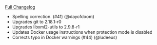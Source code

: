 [Full Changelog][changelog]

- Spelling correction. (#41) (@dayofdoom)
- Upgrades git to 2.18.1-r0
- Upgrades libxml2-utils to 2.9.8-r1
- Updates Docker usage instructions when protection mode is disabled
- Corrects typo in Docker warnings (#44) (@ludeeus)

[changelog]: https://github.com/hassio-addons/addon-ssh/compare/v3.5.0...v3.5.1
